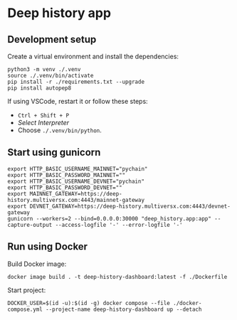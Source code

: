 # Deep history app

## Development setup

Create a virtual environment and install the dependencies:

```
python3 -m venv ./.venv
source ./.venv/bin/activate
pip install -r ./requirements.txt --upgrade
pip install autopep8
```

If using VSCode, restart it or follow these steps:
 - `Ctrl + Shift + P`
 - _Select Interpreter_
 - Choose `./.venv/bin/python`.

## Start using gunicorn

```
export HTTP_BASIC_USERNAME_MAINNET="pychain"
export HTTP_BASIC_PASSWORD_MAINNET=""
export HTTP_BASIC_USERNAME_DEVNET="pychain"
export HTTP_BASIC_PASSWORD_DEVNET=""
export MAINNET_GATEWAY=https://deep-history.multiversx.com:4443/mainnet-gateway
export DEVNET_GATEWAY=https://deep-history.multiversx.com:4443/devnet-gateway
gunicorn --workers=2 --bind=0.0.0.0:30000 "deep_history.app:app" --capture-output --access-logfile '-' --error-logfile '-'
```

## Run using Docker

Build Docker image:

```
docker image build . -t deep-history-dashboard:latest -f ./Dockerfile
```

Start project:

```
DOCKER_USER=$(id -u):$(id -g) docker compose --file ./docker-compose.yml --project-name deep-history-dashboard up --detach
```

